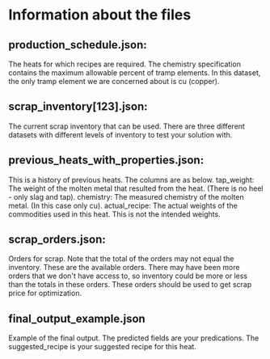 # Information about the files

## production_schedule.json:

The heats for which recipes are required. The chemistry specification contains the maximum allowable percent of tramp elements. In this dataset, the only tramp element we are concerned about is cu (copper).

## scrap_inventory[123].json:

The current scrap inventory that can be used. There are three different datasets with different levels of inventory to test your solution with.

## previous_heats_with_properties.json:

This is a history of previous heats. The columns are as below.
tap_weight: The weight of the molten metal that resulted from the heat. (There is no heel - only slag and tap).
chemistry: The measured chemistry of the molten metal. (In this case only cu).
actual_recipe: The actual weights of the commodities used in this heat. This is not the intended weights.

## scrap_orders.json:

Orders for scrap. Note that the total of the orders may not equal the inventory. These are the available orders. There may have been more orders that we don't have access to, so inventory could be more or less than the totals in these orders. These orders should be used to get scrap price for optimization.

## final_output_example.json

Example of the final output.
The predicted fields are your predications.
The suggested_recipe is your suggested recipe for this heat.

